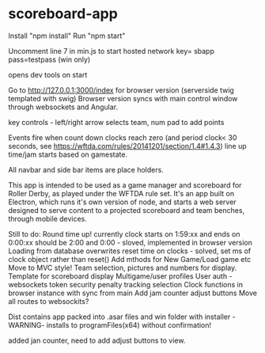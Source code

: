scoreboard-app
==============
Install "npm install"
Run "npm start"

Uncomment line 7 in min.js to start hosted network key= sbapp pass=testpass (win only)

opens dev tools on start

Go to http://127.0.0.1:3000/index for browser version (serverside twig templated with swig)
Browser version syncs with main control window through websockets and Angular.

key controls - left/right arrow selects team, num pad to add points 

Events fire when count down clocks reach zero (and period clock< 30 seconds, see https://wftda.com/rules/20141201/section/1.4#1.4.3)
line up time/jam starts based on gamestate. 

All navbar and side bar items are place holders.

This app is intended to be used as a game manager and scoreboard for Roller Derby, as played under the WFTDA rule set. 
It's an app built on Electron, which runs it's own version of node, and starts a web server designed to serve content to 
a projected scoreboard and team benches, through mobile devices. 

Still to do:
Round time up! currently clock starts on 1:59:xx and ends on 0:00:xx should be 2:00 and 0:00 - sloved, implemented in browser version
Loading from database overwrites reset time on clocks - solved, set ms of clock object rather than reset()
Add mthods for New Game/Load game etc
Move to MVC style!
Team selection, pictures and numbers for display.
Template for scoreboard display
Multigame/user profiles
User auth - websockets token security
penalty tracking selection
Clock functions in browser instance with sync from main
Add jam counter adjust buttons
Move all routes to websockits?

Dist contains app packed into .asar files and win folder with installer -WARNING- installs to programFiles(x64) without confirmation!


added jan counter, need to add adjust buttons to view. 


